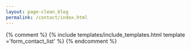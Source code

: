 ```yaml
---
layout: page-clean_blog
permalink: /contact/index.html
---
```

{% comment %}
{% include templates/include_templates.html 
    template ='form_contact_list'
%}
{% endcomment %}